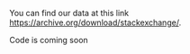 You can find our data at this link https://archive.org/download/stackexchange/.

Code is coming soon

